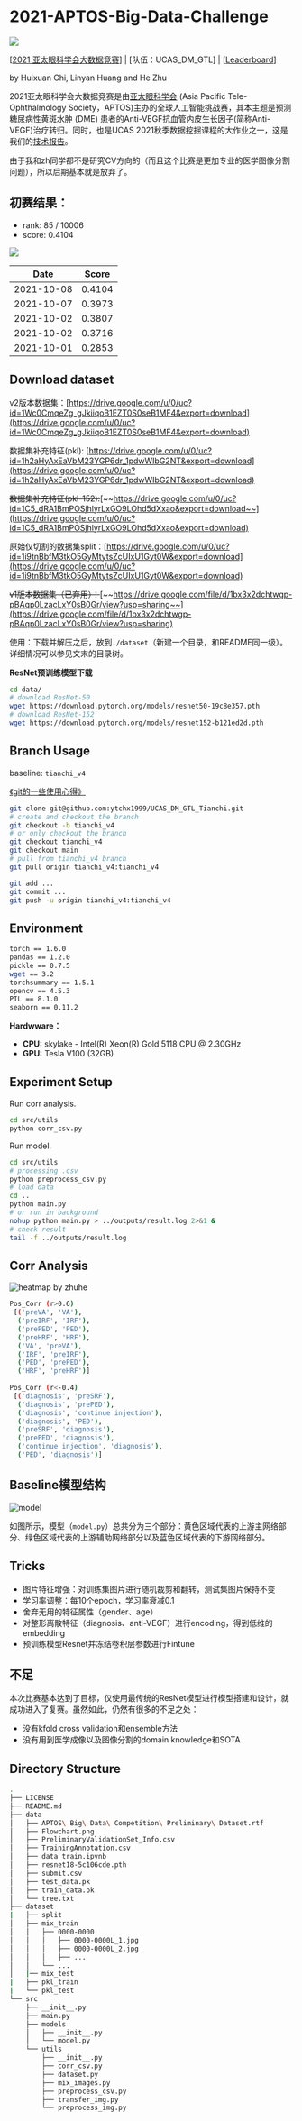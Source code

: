 # 2021-APTOS-Big-Data-Challenge

![](./data/intro.jpeg)

[[2021 亚太眼科学会大数据竞赛](https://tianchi.aliyun.com/competition/entrance/531929/information)] | [队伍：UCAS_DM_GTL] | [[Leaderboard](https://tianchi.aliyun.com/competition/entrance/531929/rankingList)]

by Huixuan Chi, Linyan Huang and He Zhu


2021亚太眼科学会大数据竞赛是由[亚太眼科学会](https://asiateleophth.org/) (Asia Pacific Tele-Ophthalmology Society，APTOS)主办的全球人工智能挑战赛，其本主题是预测糖尿病性黄斑水肿 (DME) 患者的Anti-VEGF抗血管内皮生长因子(简称Anti-VEGF)治疗转归。同时，也是UCAS 2021秋季数据挖掘课程的大作业之一，这是我们的[技术报告](./2021_APTOS_Tech_Report_chx.pdf)。

由于我和zh同学都不是研究CV方向的（而且这个比赛是更加专业的医学图像分割问题），所以后期基本就是放弃了。

## 初赛结果：

+ rank: 85 / 10006
+ score: 0.4104


![](./data/result.png)



<!-- ![10-2](./data/2021-10-02.png) -->

|Date  | Score | 
|:-:|:-:|
| 2021-10-08 | 0.4104 | 
| 2021-10-07 | 0.3973 | 
| 2021-10-02 | 0.3807 | 
| 2021-10-02 | 0.3716 | 
| 2021-10-01 | 0.2853 | 

## Download dataset

v2版本数据集：[https://drive.google.com/u/0/uc?id=1Wc0CmqeZg_gJkiiqoB1EZT0S0seB1MF4&export=download](https://drive.google.com/u/0/uc?id=1Wc0CmqeZg_gJkiiqoB1EZT0S0seB1MF4&export=download)

数据集补充特征(pkl): [https://drive.google.com/u/0/uc?id=1h2aHyAxEaVbM23YGP6dr_1pdwWIbG2NT&export=download](https://drive.google.com/u/0/uc?id=1h2aHyAxEaVbM23YGP6dr_1pdwWIbG2NT&export=download)

~~数据集补充特征(pkl-152):~~[~~https://drive.google.com/u/0/uc?id=1C5_dRA1BmPOSjhlyrLxGO9LOhd5dXxao&export=download~~](https://drive.google.com/u/0/uc?id=1C5_dRA1BmPOSjhlyrLxGO9LOhd5dXxao&export=download)

原始仅切割的数据集split：[https://drive.google.com/u/0/uc?id=1i9tnBbfM3tkO5GyMtytsZcUIxU1Gyt0W&export=download](https://drive.google.com/u/0/uc?id=1i9tnBbfM3tkO5GyMtytsZcUIxU1Gyt0W&export=download)

~~v1版本数据集（已弃用）：~~[~~https://drive.google.com/file/d/1bx3x2dchtwgp-pBAqp0LzacLxY0sB0Gr/view?usp=sharing~~](https://drive.google.com/file/d/1bx3x2dchtwgp-pBAqp0LzacLxY0sB0Gr/view?usp=sharing) 

使用：下载并解压之后，放到`./dataset`（新建一个目录，和README同一级）。详细情况可以参见文末的目录树。

**ResNet预训练模型下载**
```bash
cd data/
# download ResNet-50
wget https://download.pytorch.org/models/resnet50-19c8e357.pth
# download ResNet-152 
wget https://download.pytorch.org/models/resnet152-b121ed2d.pth
```



## Branch Usage
baseline: `tianchi_v4`

[《git的一些使用心得》](https://blog.csdn.net/weixin_41650348/article/details/120468950?spm=1001.2014.3001.5501)

```bash
git clone git@github.com:ytchx1999/UCAS_DM_GTL_Tianchi.git
# create and checkout the branch
git checkout -b tianchi_v4
# or only checkout the branch
git checkout tianchi_v4
git checkout main
# pull from tianchi_v4 branch
git pull origin tianchi_v4:tianchi_v4

git add ...
git commit ...
git push -u origin tianchi_v4:tianchi_v4
```

## Environment
```bash
torch == 1.6.0
pandas == 1.2.0
pickle == 0.7.5
wget == 3.2
torchsummary == 1.5.1
opencv == 4.5.3
PIL == 8.1.0
seaborn == 0.11.2
```

**Hardwware：**
+ **CPU:** skylake - Intel(R) Xeon(R) Gold 5118 CPU @ 2.30GHz
+ **GPU:** Tesla V100 (32GB)

## Experiment Setup
Run corr analysis.
```bash
cd src/utils
python corr_csv.py
```

Run model.
```bash
cd src/utils
# processing .csv
python preprocess_csv.py
# load data
cd ..
python main.py
# or run in background
nohup python main.py > ../outputs/result.log 2>&1 &
# check result
tail -f ../outputs/result.log
```

## Corr Analysis

![heatmap by zhuhe](./data/heatmap.png)

```bash
Pos_Corr (r>0.6)                      
 [('preVA', 'VA'),                     
  ('preIRF', 'IRF'),                   
  ('prePED', 'PED'),                   
  ('preHRF', 'HRF'),                   
  ('VA', 'preVA'),                     
  ('IRF', 'preIRF'),                   
  ('PED', 'prePED'),                   
  ('HRF', 'preHRF')]                   
                                        
Pos_Corr (r<-0.4)                     
 [('diagnosis', 'preSRF'),             
  ('diagnosis', 'prePED'),             
  ('diagnosis', 'continue injection'), 
  ('diagnosis', 'PED'),                
  ('preSRF', 'diagnosis'),             
  ('prePED', 'diagnosis'),             
  ('continue injection', 'diagnosis'), 
  ('PED', 'diagnosis')]                
```


## Baseline模型结构


![model](./data/model.png)

如图所示，模型（`model.py`）总共分为三个部分：黄色区域代表的上游主网络部分、绿色区域代表的上游辅助网络部分以及蓝色区域代表的下游网络部分。

## Tricks
+ 图片特征增强：对训练集图片进行随机裁剪和翻转，测试集图片保持不变
+ 学习率调整：每10个epoch，学习率衰减0.1
+ 舍弃无用的特征属性（gender、age）
+ 对整形离散特征（diagnosis、anti-VEGF）进行encoding，得到低维的embedding 
+ 预训练模型Resnet并冻结卷积层参数进行Fintune

## 不足

本次比赛基本达到了目标，仅使用最传统的ResNet模型进行模型搭建和设计，就成功进入了复赛。虽然如此，仍然有很多的不足之处：

+ 没有kfold cross validation和ensemble方法
+ 没有用到医学成像以及图像分割的domain knowledge和SOTA



## Directory Structure

```bash
.
├── LICENSE
├── README.md
├── data
│   ├── APTOS\ Big\ Data\ Competition\ Preliminary\ Dataset.rtf
│   ├── Flowchart.png
│   ├── PreliminaryValidationSet_Info.csv
│   ├── TrainingAnnotation.csv
│   ├── data_train.ipynb
│   ├── resnet18-5c106cde.pth
│   ├── submit.csv
│   ├── test_data.pk
│   ├── train_data.pk
│   └── tree.txt
├── dataset
|   ├── split
│   ├── mix_train
│   │   ├── 0000-0000
│   │   │   ├── 0000-0000L_1.jpg
│   │   │   ├── 0000-0000L_2.jpg
│   │   │   ├── ...
│   │   └── ...
│   |── mix_test
|   ├── pkl_train
|   └── pkl_test 
└── src
    ├── __init__.py
    ├── main.py
    ├── models
    │   ├── __init__.py
    │   └── model.py
    └── utils
        ├── __init__.py
        ├── corr_csv.py
        ├── dataset.py
        ├── mix_images.py
        ├── preprocess_csv.py
        ├── transfer_img.py
        └── preprocess_img.py
```